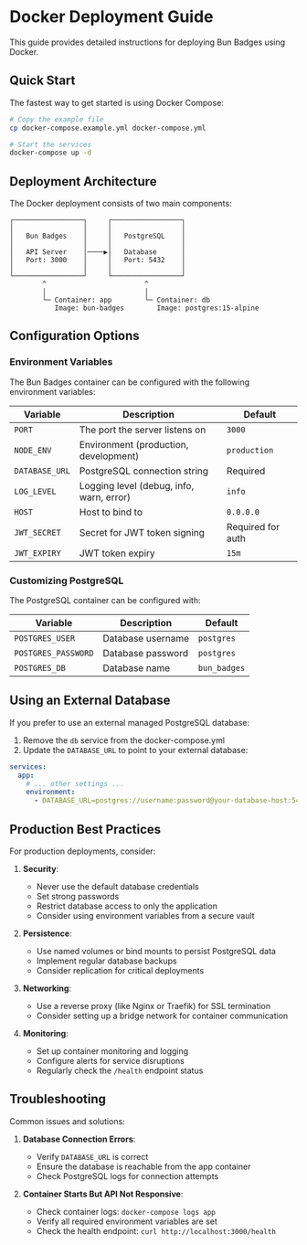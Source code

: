 # Docker Deployment Guide

This guide provides detailed instructions for deploying Bun Badges using Docker.

## Quick Start

The fastest way to get started is using Docker Compose:

```bash
# Copy the example file
cp docker-compose.example.yml docker-compose.yml

# Start the services
docker-compose up -d
```

## Deployment Architecture

The Docker deployment consists of two main components:

```
┌─────────────────┐     ┌─────────────────┐
│                 │     │                 │
│   Bun Badges    │     │   PostgreSQL    │
│                 │     │                 │
│   API Server    │────▶│   Database      │
│   Port: 3000    │     │   Port: 5432    │
│                 │     │                 │
└─────────────────┘     └─────────────────┘
        ^                        ^
        │                        │
        └─ Container: app        └─ Container: db
           Image: bun-badges        Image: postgres:15-alpine
```

## Configuration Options

### Environment Variables

The Bun Badges container can be configured with the following environment variables:

| Variable | Description | Default |
|----------|-------------|---------|
| `PORT` | The port the server listens on | `3000` |
| `NODE_ENV` | Environment (production, development) | `production` |
| `DATABASE_URL` | PostgreSQL connection string | Required |
| `LOG_LEVEL` | Logging level (debug, info, warn, error) | `info` |
| `HOST` | Host to bind to | `0.0.0.0` |
| `JWT_SECRET` | Secret for JWT token signing | Required for auth |
| `JWT_EXPIRY` | JWT token expiry | `15m` |

### Customizing PostgreSQL

The PostgreSQL container can be configured with:

| Variable | Description | Default |
|----------|-------------|---------|
| `POSTGRES_USER` | Database username | `postgres` |
| `POSTGRES_PASSWORD` | Database password | `postgres` |
| `POSTGRES_DB` | Database name | `bun_badges` |

## Using an External Database

If you prefer to use an external managed PostgreSQL database:

1. Remove the `db` service from the docker-compose.yml
2. Update the `DATABASE_URL` to point to your external database:

```yaml
services:
  app:
    # ... other settings ...
    environment:
      - DATABASE_URL=postgres://username:password@your-database-host:5432/your-database
```

## Production Best Practices

For production deployments, consider:

1. **Security**:
   - Never use the default database credentials
   - Set strong passwords
   - Restrict database access to only the application
   - Consider using environment variables from a secure vault

2. **Persistence**:
   - Use named volumes or bind mounts to persist PostgreSQL data
   - Implement regular database backups
   - Consider replication for critical deployments

3. **Networking**:
   - Use a reverse proxy (like Nginx or Traefik) for SSL termination
   - Consider setting up a bridge network for container communication

4. **Monitoring**:
   - Set up container monitoring and logging
   - Configure alerts for service disruptions
   - Regularly check the `/health` endpoint status

## Troubleshooting

Common issues and solutions:

1. **Database Connection Errors**:
   - Verify `DATABASE_URL` is correct
   - Ensure the database is reachable from the app container
   - Check PostgreSQL logs for connection attempts

2. **Container Starts But API Not Responsive**:
   - Check container logs: `docker-compose logs app`
   - Verify all required environment variables are set
   - Check the health endpoint: `curl http://localhost:3000/health` 